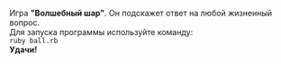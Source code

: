 Игра **"Волшебный шар"**. Он подскажет ответ на любой жизненный вопрос.  
Для запуска программы используйте команду:  
`ruby ball.rb`  
**Удачи!**